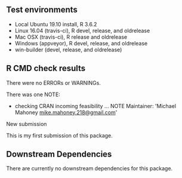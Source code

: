 ## Test environments
* Local Ubuntu 19.10 install, R 3.6.2
* Linux 16.04 (travis-ci), R devel, release, and oldrelease
* Mac OSX (travis-ci), R release and oldrelease
* Windows (appveyor), R devel, release, and oldrelease
* win-builder (devel, release, and oldrelease) 

## R CMD check results

There were no ERRORs or WARNINGs.

There was one NOTE:

* checking CRAN incoming feasibility ... NOTE
Maintainer: 'Michael Mahoney <mike.mahoney.218@gmail.com>'

New submission

This is my first submission of this package.

## Downstream Dependencies

There are currently no downstream dependencies for this package.
